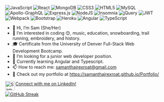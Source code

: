 ![JavaScript](https://img.shields.io/badge/javascript-%23323330.svg?style=for-the-badge&logo=javascript&logoColor=%23F7DF1E)
![React](https://img.shields.io/badge/react-%2320232a.svg?style=for-the-badge&logo=react&logoColor=%2361DAFB)
![MongoDB](https://img.shields.io/badge/MongoDB-%234ea94b.svg?style=for-the-badge&logo=mongodb&logoColor=white)
![CSS3](https://img.shields.io/badge/css3-%231572B6.svg?style=for-the-badge&logo=css3&logoColor=white)
![HTML5](https://img.shields.io/badge/html5-%23E34F26.svg?style=for-the-badge&logo=html5&logoColor=white)
![MySQL](https://img.shields.io/badge/mysql-%2300f.svg?style=for-the-badge&logo=mysql&logoColor=white)
![Apollo-GraphQL](https://img.shields.io/badge/-ApolloGraphQL-311C87?style=for-the-badge&logo=apollo-graphql)
![Express.js](https://img.shields.io/badge/express.js-%23404d59.svg?style=for-the-badge&logo=express&logoColor=%2361DAFB)
![NodeJS](https://img.shields.io/badge/node.js-6DA55F?style=for-the-badge&logo=node.js&logoColor=white)
![Insomnia](https://img.shields.io/badge/Insomnia-black?style=for-the-badge&logo=insomnia&logoColor=5849BE)
![jQuery](https://img.shields.io/badge/jquery-%230769AD.svg?style=for-the-badge&logo=jquery&logoColor=white)
![JWT](https://img.shields.io/badge/JWT-black?style=for-the-badge&logo=JSON%20web%20tokens)
![Webpack](https://img.shields.io/badge/webpack-%238DD6F9.svg?style=for-the-badge&logo=webpack&logoColor=black)
![Bootstrap](https://img.shields.io/badge/bootstrap-%23563D7C.svg?style=for-the-badge&logo=bootstrap&logoColor=white)
![Heroku](https://img.shields.io/badge/heroku-%23430098.svg?style=for-the-badge&logo=heroku&logoColor=white)
![Angular](https://img.shields.io/badge/angular-%23DD0031.svg?style=for-the-badge&logo=angular&logoColor=white)
![TypeScript](https://img.shields.io/badge/typescript-%23007ACC.svg?style=for-the-badge&logo=typescript&logoColor=white)

- 👋 Hi, I’m Sam (She/Her)
- 👀 I’m interested in coding 😊, music, education, snowboarding, trail running, embroidery, and history.
- 🎓 Certificate from the University of Denver Full-Stack Web Development Bootcamp.
- 💞️ I’m looking for a junior web developer position.
- 🌱 Currently learning Angular and Typescript.
- 📫 How to reach me: samanthajrexroat@gmail.com
- 📱 Check out my portfolio at https://samanthajrexroat.github.io/Portfolio/

<a href="https://www.linkedin.com/in/samanthajrexroat"><img align="left" src="https://raw.githubusercontent.com/yushi1007/yushi1007/main/images/linkedin.svg" alt="Samantha Rexroat | LinkedIn" width="30px"/>Connect with me on LinkedIn!</a>
<br>
<br>
[![GitHub Streak](http://github-readme-streak-stats.herokuapp.com?user=samanthajrexroat&theme=dark&background=000000)](https://git.io/streak-stats)


<!---
samanthajrexroat/samanthajrexroat is a ✨ special ✨ repository because its `README.md` (this file) appears on your GitHub profile.
You can click the Preview link to take a look at your changes.
--->
